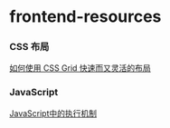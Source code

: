 # frontend-resources
### CSS 布局
[如何使用 CSS Grid 快速而又灵活的布局](https://juejin.im/entry/5a25e9766fb9a0452341bb78)
### JavaScript
[JavaScript中的执行机制](https://juejin.im/post/5a623a11f265da3e2d33846b)


